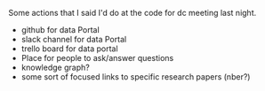 Some actions that I said I'd do at the code for dc meeting last night.

- github for data Portal
- slack channel for data Portal
- trello board for data portal
- Place for people to ask/answer questions
- knowledge graph?
- some sort of focused links to specific research papers (nber?)
